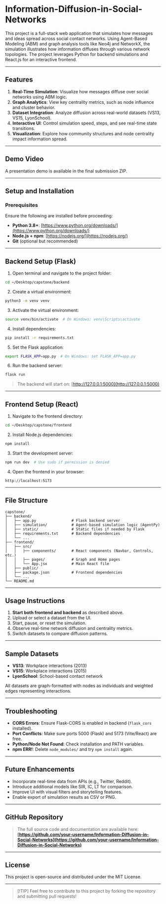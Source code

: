 # Information-Diffusion-in-Social-Networks

This project is a full-stack web application that simulates how messages and ideas spread across social contact networks. Using Agent-Based Modeling (ABM) and graph analysis tools like Neo4j and NetworkX, the simulation illustrates how information diffuses through various network topologies. The project leverages Python for backend simulations and React.js for an interactive frontend.

---

## Features

1. **Real-Time Simulation**: Visualize how messages diffuse over social networks using ABM logic.
2. **Graph Analytics**: View key centrality metrics, such as node influence and cluster behavior.
3. **Dataset Integration**: Analyze diffusion across real-world datasets (VS13, VS15, LyonSchool).
4. **Interactive UI**: Control simulation speed, steps, and see real-time state transitions.
5. **Visualization**: Explore how community structures and node centrality impact information spread.

---

## Demo Video

A presentation demo is available in the final submission ZIP.

---

## Setup and Installation

### Prerequisites

Ensure the following are installed before proceeding:

* **Python 3.8+**: [https://www.python.org/downloads/](https://www.python.org/downloads/)
* **Node.js + npm**: [https://nodejs.org/](https://nodejs.org/)
* **Git** (optional but recommended)

---

## Backend Setup (Flask)

1. Open terminal and navigate to the project folder:

```bash
cd ~/Desktop/capstone/backend
```

2. Create a virtual environment:

```bash
python3 -m venv venv
```

3. Activate the virtual environment:

```bash
source venv/bin/activate  # On Windows: venv\Scripts\activate
```

4. Install dependencies:

```bash
pip install -r requirements.txt
```

5. Set the Flask application:

```bash
export FLASK_APP=app.py  # On Windows: set FLASK_APP=app.py
```

6. Run the backend server:

```bash
flask run
```

> The backend will start on: [http://127.0.0.1:5000](http://127.0.0.1:5000)

---

## Frontend Setup (React)

1. Navigate to the frontend directory:

```bash
cd ~/Desktop/capstone/frontend
```

2. Install Node.js dependencies:

```bash
npm install
```

3. Start the development server:

```bash
npm run dev  # Use sudo if permission is denied
```

4. Open the frontend in your browser:

```
http://localhost:5173
```

---

## File Structure

```
capstone/
├── backend/
│   ├── app.py                # Flask backend server
│   ├── simulation/           # Agent-based simulation logic (AgentPy)
│   ├── static/               # Static files if needed by Flask
│   ├── requirements.txt      # Backend dependencies
│   └── ...
├── frontend/
│   ├── src/
│   │   ├── components/       # React components (Navbar, Controls, etc.)
│   │   ├── pages/            # Graph and Home pages
│   │   └── App.jsx           # Main React file
│   ├── public/
│   ├── package.json          # Frontend dependencies
│   └── ...
└── README.md
```

---

## Usage Instructions

1. **Start both frontend and backend** as described above.
2. Upload or select a dataset from the UI.
3. Start, pause, or reset the simulation.
4. Observe real-time network diffusion and centrality metrics.
5. Switch datasets to compare diffusion patterns.

---

## Sample Datasets

* **VS13**: Workplace interactions (2013)
* **VS15**: Workplace interactions (2015)
* **LyonSchool**: School-based contact network

All datasets are graph-formatted with nodes as individuals and weighted edges representing interactions.

---

## Troubleshooting

* **CORS Errors**: Ensure Flask-CORS is enabled in backend (`flask_cors` installed).
* **Port Conflicts**: Make sure ports 5000 (Flask) and 5173 (Vite/React) are free.
* **Python/Node Not Found**: Check installation and PATH variables.
* **npm ERR!**: Delete `node_modules/` and try `npm install` again.

---

## Future Enhancements

* Incorporate real-time data from APIs (e.g., Twitter, Reddit).
* Introduce additional models like SIR, IC, LT for comparison.
* Improve UI with visual filters and storytelling features.
* Enable export of simulation results as CSV or PNG.

---

## GitHub Repository

> The full source code and documentation are available here:
> **[https://github.com/your-username/Information-Diffusion-in-Social-Networks](https://github.com/your-username/Information-Diffusion-in-Social-Networks)**

---

## License

This project is open-source and distributed under the MIT License.

---

> \[!TIP]
> Feel free to contribute to this project by forking the repository and submitting pull requests!
